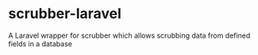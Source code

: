 # scrubber-laravel
A Laravel wrapper for scrubber which allows scrubbing data from defined fields in a database
